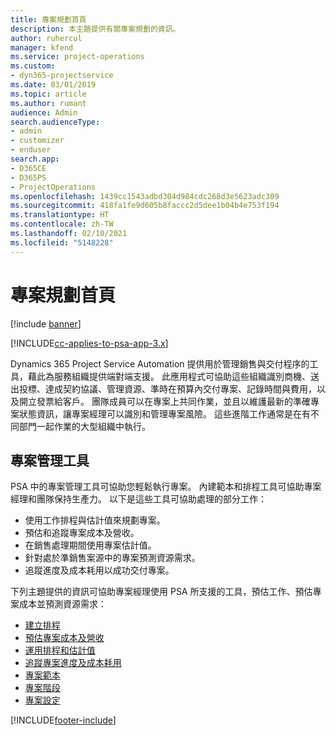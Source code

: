 ```yaml
---
title: 專案規劃首頁
description: 本主題提供有關專案規劃的資訊。
author: ruhercul
manager: kfend
ms.service: project-operations
ms.custom:
- dyn365-projectservice
ms.date: 03/01/2019
ms.topic: article
ms.author: rumant
audience: Admin
search.audienceType:
- admin
- customizer
- enduser
search.app:
- D365CE
- D365PS
- ProjectOperations
ms.openlocfilehash: 1439cc1543adbd304d984cdc268d3e5623adc309
ms.sourcegitcommit: 418fa1fe9d605b8faccc2d5dee1b04b4e753f194
ms.translationtype: HT
ms.contentlocale: zh-TW
ms.lasthandoff: 02/10/2021
ms.locfileid: "5148228"
---
```

# <a name="project-planning-home-page"></a>專案規劃首頁

[!include [banner](../includes/psa-now-project-operations.md)]

[!INCLUDE[cc-applies-to-psa-app-3.x](../includes/cc-applies-to-psa-app-3x.md)]

Dynamics 365 Project Service Automation 提供用於管理銷售與交付程序的工具，藉此為服務組織提供端對端支援。 此應用程式可協助這些組織識別商機、送出投標、達成契約協議、管理資源、準時在預算內交付專案、記錄時間與費用，以及開立發票給客戶。 團隊成員可以在專案上共同作業，並且以維護最新的準確專案狀態資訊，讓專案經理可以識別和管理專案風險。 這些進階工作通常是在有不同部門一起作業的大型組織中執行。

## <a name="project-management-tools"></a>專案管理工具

PSA 中的專案管理工具可協助您輕鬆執行專案。 內建範本和排程工具可協助專案經理和團隊保持生產力。 以下是這些工具可協助處理的部分工作：

- 使用工作排程與估計值來規劃專案。
- 預估和追蹤專案成本及營收。
- 在銷售處理期間使用專案估計值。
- 針對處於準銷售案源中的專案預測資源需求。
- 追蹤進度及成本耗用以成功交付專案。

下列主題提供的資訊可協助專案經理使用 PSA 所支援的工具，預估工作、預估專案成本並預測資源需求：

- [建立排程 ](project-creating.md)
- [預估專案成本及營收](project-estimating.md)
- [運用排程和估計值](project-leveraging.md)
- [追蹤專案進度及成本耗用](project-tracking.md)
- [專案範本](project-templates.md)
- [專案階段](project-stages.md)
- [專案設定](project-settings.md)


[!INCLUDE[footer-include](../includes/footer-banner.md)]